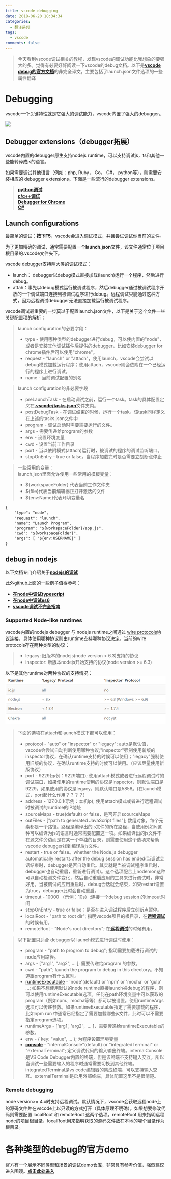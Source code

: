 ```yaml
---
title: vscode debugging
date: 2018-06-20 18:34:34
categories: 
  - 翻译系列
tags: 
  - vscode
comments: false
---
```

> 今天看到vscode调试相关的教程，发现vscode的调试功能比我想象的要强大的多。觉得有必要好好阅读一下vscode的debug文档。以下是[**vscode debug的官方文档**](https://code.visualstudio.com/docs/editor/debugging)的非完全译文，主要包括了launch.json文件选项的一些属性翻译

# Debugging
vscode一个关键特性就是它强大的调试能力，vscode内置了强大的debugger。

<img src="https://code.visualstudio.com/assets/docs/editor/debugging/debugging_hero.png">

## Debugger extensions（debugger拓展）
vscode内置的debugger原生支持nodejs runtime，可以支持调试js，ts和其他一些能转译成js的语言。

如果需要调试其他语言（例如：php, Ruby， Go， C#， python等），则需要安装相应的 debugger extensions。下面是一些流行的debugger extensions。

>[**python调试**](https://marketplace.visualstudio.com/items?itemName=ms-python.python)   
[**c/c++调试**](https://marketplace.visualstudio.com/items?itemName=ms-vscode.cpptools)    
[**Debugger for Chrome**](https://marketplace.visualstudio.com/items?itemName=msjsdiag.debugger-for-chrome)    
[**C#**](https://marketplace.visualstudio.com/items?itemName=ms-vscode.csharp)    

## Launch configurations
最简单的调试：**按下F5**，vscode会进入调试模式，并且尝试调试你当前的文件。

为了更加精确的调试，通常需要配置一个**launch.json**文件，该文件通常位于项目根目录的.vscode文件夹下。

vscode debugger支持两大类的调试模式：
* launch： debugger以debug模式直接加载(launch)运行一个程序，然后进行debug。
* attah：事先以debug模式运行被调试程序，然后debugger通过被调试程序开放的一个调试端口连接到被调试程序进行debug。远程调试只能通过这种方式，因为远程调试debugger无法直接加载运行被调试程序。

vscode调试最重要的一步莫过于配置launch.json文件，以下是关于这个文件一些关键配置项的解析：
> launch configuration的必要字段：
>* type - 使用哪种类型的debugger进行debug，可以使内置的"node"，或者是安装其他调试插件后提供的debugger，比如安装debugger for chrome插件后可以使用"chrome"。
>* request - "launch" or "attach"，使用launch，vscode会尝试以debug模式加载运行程序；使用attach，vscode则会依附在一个已经运行的程序上进行调试。
>* name - 当前调试配置的别名

> launch configuration的非必要字段
>* preLaunchTask - 在启动调试之前，运行一个task。task的具体配置定义在[**.vscode/tasks.json**](https://code.visualstudio.com/docs/editor/tasks)文件夹内。
>* postDebugTask - 在调试结束的时候，运行一个task。该task同样定义在上述的tasks.json文件中
>* program - 调试启动时需要需要运行的文件。
>* args - 需要传递给program的参数
>* env - 设置环境变量
>* cwd - 设置当前工作目录
>* port - 当以依附模式(attach)运行时，被调试的程序的调试监听端口。
>* stopOnEntry - true or false。当程序加载完时是否需要立刻断点停止

>一些常用的变量：    
> launch.json里面允许使用一些常用的模板变量：   
> * ${workspaceFolder} 代表当前工作文件夹
> *  ${file}代表当前编辑器正打开激活的文件
> * ${env:Name}代表环境变量名
```
{
    "type": "node",
    "request": "launch",
    "name": "Launch Program",
    "program": "${workspaceFolder}/app.js",
    "cwd": "${workspaceFolder}",
    "args": [ "${env:USERNAME}" ]
}
```

## debug in nodejs
以下文档专门介绍关于[**nodejs的调试**](https://code.visualstudio.com/docs/nodejs/nodejs-debugging)

此外github上面的一些例子值得参考：
* [**在node中调试typescript**](https://github.com/jagreehal/node-typescript-debug-example.git)
* [**在node中调试es6**](https://github.com/katopz/vscode-debug-nodejs-es6.git)
* [**vscode调试不完全指南**](http://jerryzou.com/posts/vscode-debug-guide/)

### Supported Node-like runtimes
vscode内置的nodejs debugger 与 nodejs runtime之间通过 [wire protocols](https://en.wikipedia.org/wiki/Wire_protocol)协议连接，具体使用哪种协议则由runtime支持哪种协议决定。当前的wire protocols存在两种类型的协议：

>* legacy: 旧版本的nodejs(node version < 6.3)支持的协议
>* inspector: 新版本nodejs开始支持的协议(node version >= 6.3)    

以下是其他runtime对两种协议的支持情况：
<img src="/img/rumtime.png">

>下面的选项在attach和launch模式下都可以使用：
> * protocol - "auto" or "inspector" or "legacy"; auto是默认值，vscode会尝试自动判断使用哪种协议;"inspector"强制使用新版的inspector协议，在确认runtime支持的时候可以使用；"legacy"强制使用旧版的协议，在确认runtime支持的时候可以使用。（应该尽量使用新版协议）
>* port - 9229(示例：9229端口); 使用attach模式或者进行远程调试时的调试端口，如果使用的runtime使用的协议是inspector，则默认端口是9229，如果使用的协议是legacy，则默认端口是5858。(在launch模式，port起什么作用？？？？)
>* address - 127.0.0.1(示例：本机ip); 使用attach模式或者进行远程调试时被调试的runtime的IP地址
>* sourceMaps - true(default) or false，是否开启scourceMaps
>* outFiles - ["path to generated JavaScript files"]; 数组对象，每个元素都是一个路径。路径是编译出的js文件的所在路径，当使用例如ts这种可以编译为js的语言时通常需要配置这一项。如果编译出的js文件不在源文件旁边而是在某一个单独的目录，则需要使用这个选项来帮助vscode debugger找到编译后js文件。
>* restart - true or false。whether the Node.js debugger automatically restarts after the debug session has ended(当调试会话结束时，debugger是否自动重启。其实就是当被调试程序重启时，debugger也自动重启，重新进行调试)。这个选项配合上nodemon这种可以自动检测文件变化，然后自动重启应用的工具来进行调试时，非常好用。当被调试的应用重启时，debug会话就会结束，如果restart设置为true，debugger此时会自动重启。
>* timeout - 10000 （示例：10s）;连接一个debug session 的timeout时间
>* stopOnEntry - true or false；是否在进入调试程序后立刻断点暂停。
>* localRoot - "path to root dir"; 指明vscode项目的根目录，在[**远程调试**](https://code.visualstudio.com/docs/nodejs/nodejs-debugging#_remote-debugging)的时候有用。
>* remoteRoot - "Node's root directory"; 在[**远程调试**](https://code.visualstudio.com/docs/nodejs/nodejs-debugging#_remote-debugging)的时候有用。

> 以下配置只适合 debugger以 launch模式进行调试时使用：
>* program - "path to progrom to debug"; 指明需要加载进行调试的node应用路径。
>* args - ["arg1", "arg2", ... ]; 需要传递给program 的参数。
>* cwd - "path";  launch the program to debug in this directory。不知道跟program有什么区别。
>* [runtimeExecutable](https://code.visualstudio.com/docs/nodejs/nodejs-debugging#_launch-configuration-support-for-npm-and-other-tools) - 'node'(default) or 'npm' or 'mocha' or 'gulp' ...; 如果不想使用默认的node runtime直接launch被debug的程序，则可以使用runtimeExecutable选项。任何在path环境变量中可以获取的program（例如npm、mocha等等）都可以被设置。使用runtimeArgs选项可以传递参数。如果runtimeExecutable指定了需要加载的程序，比如npm run 中通常已经指定了需要加载哪些js文件，此时可以不需要指定program选项。
>* runtimeArgs - ['arg1', 'arg2'，... ]，需要传递给runtimeExecutable的参数。
>* env - { key: "value", ... }; 为程序设置环境变量
>* [**console**](https://code.visualstudio.com/docs/nodejs/nodejs-debugging#_node-console) - "internalConsole"(default) or "integratedTerminal" or "externalTerminal"; 定义调试代码的输入输出终端。internalConsole是VS Code Debugger内置的终端，但是该终端不支持输入交互，所以当调试一些需要输入的程序时通常需要切换到其他终端。integratedTerminal是vs code编辑器的集成终端，可以支持输入交互。externalTerminal是启用外部终端，具体配置这里不是很清楚。


### Remote debugging
node version>= 4.x时支持远程调试。默认情况下，vscode会获取远程node上的源码文件并在vscode上以只读的方式打开（具体原理不明确）。如果想要修改代码则需要配置 localRoot 和 remoteRoot 这两个选项。remoteRoot 用来指明远程node的项目根目录，localRoot用来指明获取的源码文件放在本地的哪个目录作为根目录。

# 各种类型的debug的官方demo
官方有一个展示不同类型和场景的调试demo仓库，非常具有参考价值，强烈建议进入围观。[**点击此处进入**](https://github.com/Microsoft/vscode-recipes)
